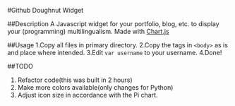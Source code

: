 #Github Doughnut Widget

##Description
A Javascript widget for your portfolio, blog, etc. to display your (programming) multilingualism.
Made with [Chart.js](https://github.com/nnnick/Chart.js)

##Usage
1.Copy all files in primary directory.
2.Copy the tags in `<body>` as is and place where intended.
3.Edit `var username` to your username.
4.Done!

##TODO
1. Refactor code(this was built in 2 hours)
2. Make more colors available(only changes for Python)
3. Adjust icon size in accordance with the Pi chart.
